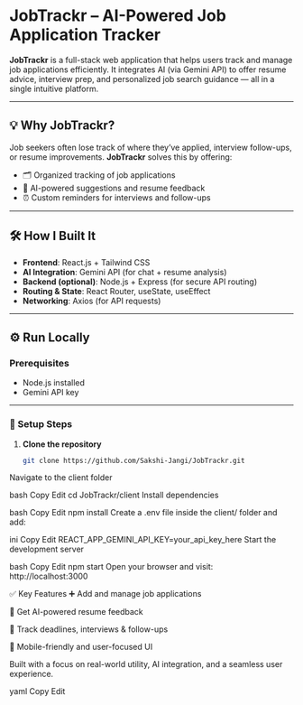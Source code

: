 # JobTrackr – AI-Powered Job Application Tracker

**JobTrackr** is a full-stack web application that helps users track and manage job applications efficiently. It integrates AI (via Gemini API) to offer resume advice, interview prep, and personalized job search guidance — all in a single intuitive platform.

---

## 💡 Why JobTrackr?

Job seekers often lose track of where they’ve applied, interview follow-ups, or resume improvements. **JobTrackr** solves this by offering:

- 🗂️ Organized tracking of job applications  
- 🤖 AI-powered suggestions and resume feedback  
- ⏰ Custom reminders for interviews and follow-ups  

---

## 🛠 How I Built It

- **Frontend**: React.js + Tailwind CSS  
- **AI Integration**: Gemini API (for chat + resume analysis)  
- **Backend (optional)**: Node.js + Express (for secure API routing)  
- **Routing & State**: React Router, useState, useEffect  
- **Networking**: Axios (for API requests)  

---

## ⚙️ Run Locally

### Prerequisites

- Node.js installed  
- Gemini API key

---

### 🔧 Setup Steps

1. **Clone the repository**
   ```bash
   git clone https://github.com/Sakshi-Jangi/JobTrackr.git
Navigate to the client folder

bash
Copy
Edit
cd JobTrackr/client
Install dependencies

bash
Copy
Edit
npm install
Create a .env file inside the client/ folder and add:

ini
Copy
Edit
REACT_APP_GEMINI_API_KEY=your_api_key_here
Start the development server

bash
Copy
Edit
npm start
Open your browser and visit: http://localhost:3000

✅ Key Features
➕ Add and manage job applications

🧠 Get AI-powered resume feedback

📅 Track deadlines, interviews & follow-ups

📱 Mobile-friendly and user-focused UI

Built with a focus on real-world utility, AI integration, and a seamless user experience.

yaml
Copy
Edit
